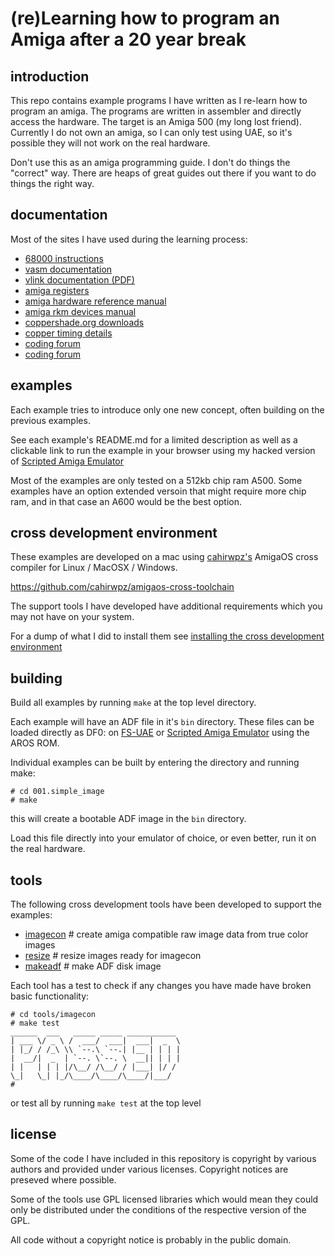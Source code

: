 (re)Learning how to program an Amiga after a 20 year break
==========================================================
introduction
------------
This repo contains example programs I have written as I re-learn how to program an amiga.  The programs are written in assembler and directly access the hardware. The target is an Amiga 500 (my long lost friend). Currently I do not own an amiga, so I can only test using UAE, so it's possible they will not work on the real hardware.

Don't use this as an amiga programming guide. I don't do things the "correct" way. There are heaps of great guides out there if you want to do things the right way.

documentation
-------------
Most of the sites I have used during the learning process:
* [68000 instructions](http://68k.hax.com/)
* [vasm documentation](http://sun.hasenbraten.de/vasm/release/vasm.html)
* [vlink documentation (PDF)](http://sun.hasenbraten.de/vlink/release/vlink.pdf)
* [amiga registers](http://amigadev.elowar.com/read/ADCD_2.1/Hardware_Manual_guide/node0060.html)
* [amiga hardware reference manual](http://amigadev.elowar.com/read/ADCD_2.1/Hardware_Manual_guide/node0000.html)
* [amiga rkm devices manual](http://amigadev.elowar.com/read/ADCD_2.1/Devices_Manual_guide/node0000.html)
* [coppershade.org downloads](http://coppershade.org/articles/More!/Downloads/)
* [copper timing details](http://coppershade.org/articles/AMIGA/Agnus/Copper:_Exact_WAIT_Timing/)
* [coding forum](http://ada.untergrund.net/?p=boardforums&forum=4)
* [coding forum](http://eab.abime.net/forumdisplay.php?f=112)

examples
--------
Each example tries to introduce only one new concept, often building on the previous examples. 

See each example's README.md for a limited description as well as a clickable link to run the example in your browser using my hacked version of [Scripted Amiga Emulator](http://scriptedamigaemulator.net/)

Most of the examples are only tested on a 512kb chip ram A500. Some examples have an option extended versoin that might require more chip ram, and in that case an A600 would be the best option.

cross development environment
-----------------------------

These examples are developed on a mac using [cahirwpz's](https://github.com/cahirwpz) AmigaOS cross compiler for Linux / MacOSX / Windows.

   https://github.com/cahirwpz/amigaos-cross-toolchain

The support tools I have developed have additional requirements which you may not have on your system.

For a dump of what I did to install them see [installing the cross development environment](doc/BuildingCrossDev.md)

building
--------

Build all examples by running ``make`` at the top level directory.

Each example will have an ADF file in it's ``bin`` directory.  These files can be loaded directly as DF0: on [FS-UAE](http://fs-uae.net/) or [Scripted Amiga Emulator](http://scriptedamigaemulator.net/) using the AROS ROM.

Individual examples can be built by entering the directory and running make:

  ```
# cd 001.simple_image
# make
```

this will create a bootable ADF image in the ```bin``` directory.

Load this file directly into your emulator of choice, or even better, run it on the real hardware.

tools
-----
The following cross development tools have been developed to support the examples:

* [imagecon](tools/imagecon) # create amiga compatible raw image data from true color images
* [resize](tools/resize)     # resize images ready for imagecon
* [makeadf](tools/makeadf)   # make ADF disk image

Each tool has a test to check if any changes you have made have broken basic functionality:

  ```
# cd tools/imagecon
# make test
______  ___   _____ _____ ___________
| ___ \/ _ \ /  ___/  ___|  ___|  _  \
| |_/ / /_\ \\ `--.\ `--.| |__ | | | |
|  __/|  _  | `--. \`--. \  __|| | | |
| |   | | | |/\__/ /\__/ / |___| |/ /
\_|   \_| |_/\____/\____/\____/|___/
#
```

or test all by running  ``make test`` at the top level

license
-------
Some of the code I have included in this repository is copyright by various authors and provided under various licenses. Copyright notices are preseved where possible.

Some of the tools use GPL licensed libraries which would mean they could only be distributed under the conditions of the respective version of the GPL.

All code without a copyright notice is probably in the public domain.
